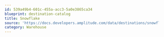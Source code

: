 ```yaml
---
id: 539a49b4-601c-455a-acc3-5a0e3865ca34
blueprint: destination-catalog
title: Snowflake
source: 'https://docs.developers.amplitude.com/data/destinations/snowflake-data-share'
category: Warehouse
---
```

